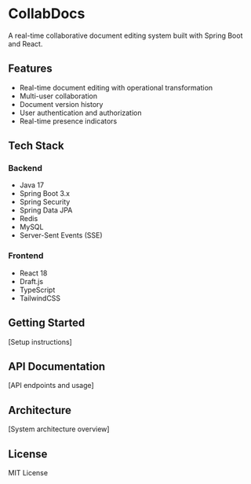 # CollabDocs
A real-time collaborative document editing system built with Spring Boot and React.

## Features
- Real-time document editing with operational transformation
- Multi-user collaboration
- Document version history
- User authentication and authorization
- Real-time presence indicators

## Tech Stack
### Backend
- Java 17
- Spring Boot 3.x
- Spring Security
- Spring Data JPA
- Redis
- MySQL
- Server-Sent Events (SSE)

### Frontend
- React 18
- Draft.js
- TypeScript
- TailwindCSS

## Getting Started
[Setup instructions]

## API Documentation
[API endpoints and usage]

## Architecture
[System architecture overview]

## License
MIT License
